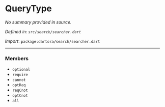 # QueryType

_No summary provided in source._

_Defined in: `src/search/searcher.dart`_

_Import_: `package:dartora/search/searcher.dart`

---

### Members

- `optional`
- `require`
- `cannot`
- `optReq`
- `reqCnot`
- `optCnot`
- `all`